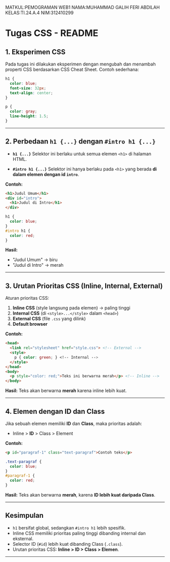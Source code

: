 MATKUL:PEMOGRAMAN WEB1
NAMA:MUHAMMAD GALIH FERI ABDILAH 
KELAS:TI.24.A.4
NIM:312410299

# Tugas CSS - README

## 1. Eksperimen CSS

Pada tugas ini dilakukan eksperimen dengan mengubah dan menambah properti CSS berdasarkan CSS Cheat Sheet.
Contoh sederhana:

```css
h1 {
  color: blue;
  font-size: 32px;
  text-align: center;
}

p {
  color: gray;
  line-height: 1.5;
}
```

---

## 2. Perbedaan `h1 {...}` dengan `#intro h1 {...}`

* **`h1 {...}`**
  Selektor ini berlaku untuk semua elemen `<h1>` di halaman HTML.

* **`#intro h1 {...}`**
  Selektor ini hanya berlaku pada `<h1>` yang berada **di dalam elemen dengan id `intro`**.

**Contoh:**

```html
<h1>Judul Umum</h1>
<div id="intro">
  <h1>Judul di Intro</h1>
</div>
```

```css
h1 {
  color: blue;
}
#intro h1 {
  color: red;
}
```

**Hasil:**

* "Judul Umum" → biru
* "Judul di Intro" → merah

---

## 3. Urutan Prioritas CSS (Inline, Internal, External)

Aturan prioritas CSS:

1. **Inline CSS** (style langsung pada elemen) → paling tinggi
2. **Internal CSS** (di `<style>...</style>` dalam `<head>`)
3. **External CSS** (file `.css` yang dilink)
4. **Default browser**

**Contoh:**

```html
<head>
  <link rel="stylesheet" href="style.css"> <!-- External -->
  <style>
    p { color: green; } <!-- Internal -->
  </style>
</head>
<body>
  <p style="color: red;">Teks ini berwarna merah</p> <!-- Inline -->
</body>
```

**Hasil:**
Teks akan berwarna **merah** karena inline lebih kuat.

---

## 4. Elemen dengan ID dan Class

Jika sebuah elemen memiliki **ID** dan **Class**, maka prioritas adalah:

* Inline > **ID** > Class > Element

**Contoh:**

```html
<p id="paragraf-1" class="text-paragraf">Contoh teks</p>
```

```css
.text-paragraf {
  color: blue;
}
#paragraf-1 {
  color: red;
}
```

**Hasil:**
Teks akan berwarna **merah**, karena **ID lebih kuat daripada Class**.

---

## Kesimpulan

* `h1` bersifat global, sedangkan `#intro h1` lebih spesifik.
* Inline CSS memiliki prioritas paling tinggi dibanding internal dan eksternal.
* Selector ID (`#id`) lebih kuat dibanding Class (`.class`).
* Urutan prioritas CSS: **Inline > ID > Class > Elemen**.

---
